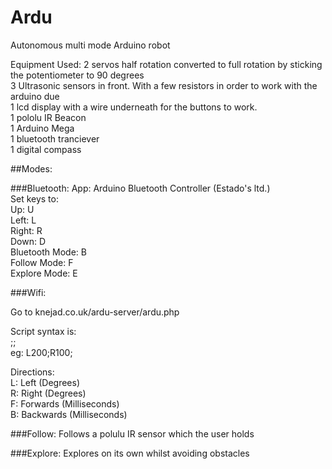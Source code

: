 # Ardu
Autonomous multi mode Arduino robot



Equipment Used:
2 servos half rotation converted to full rotation by sticking the potentiometer to 90 degrees <br>
3 Ultrasonic sensors in front. With a few resistors in order to work with the arduino due <br>
1 lcd display with a wire underneath for the buttons to work.<br>
1 pololu IR Beacon<br>
1 Arduino Mega<br>
1 bluetooth tranciever<br>
1 digital compass<br>

##Modes:

###Bluetooth:
App: Arduino Bluetooth Controller (Estado's ltd.)<br>
Set keys to:<br>
Up: U<br>
Left: L<br>
Right: R<br>
Down: D<br>
Bluetooth Mode: B<br>
Follow Mode: F<br>
Explore Mode: E<br>

###Wifi:

Go to knejad.co.uk/ardu-server/ardu.php<br>

Script syntax is:<br>
<Direction><Amount>;<Direction><Amount>;<br>
eg: L200;R100;<br>

Directions:<br>
L: Left (Degrees)<br>
R: Right (Degrees)<br>
F: Forwards (Milliseconds)<br>
B: Backwards (Milliseconds)<br>

###Follow:
Follows a polulu IR sensor which the user holds<br>

###Explore:
Explores on its own whilst avoiding obstacles<br>
